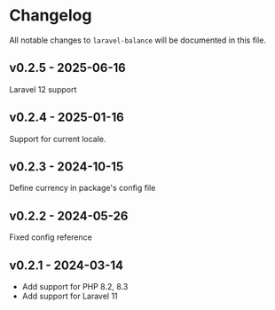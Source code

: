 # Changelog

All notable changes to `laravel-balance` will be documented in this file.

## v0.2.5 - 2025-06-16

Laravel 12 support

## v0.2.4 - 2025-01-16

Support for current locale.

## v0.2.3 - 2024-10-15

Define currency in package's config file

## v0.2.2 - 2024-05-26

Fixed config reference

## v0.2.1 - 2024-03-14

- Add support for PHP 8.2, 8.3
- Add support for Laravel 11
